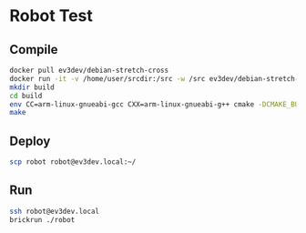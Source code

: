# Robot Test

## Compile
```bash
docker pull ev3dev/debian-stretch-cross
docker run -it -v /home/user/srcdir:/src -w /src ev3dev/debian-stretch-cross
mkdir build
cd build
env CC=arm-linux-gnueabi-gcc CXX=arm-linux-gnueabi-g++ cmake -DCMAKE_BUILD_TYPE=Debug ..
make
```

## Deploy
```bash
scp robot robot@ev3dev.local:~/
```

## Run
```bash
ssh robot@ev3dev.local
brickrun ./robot
```